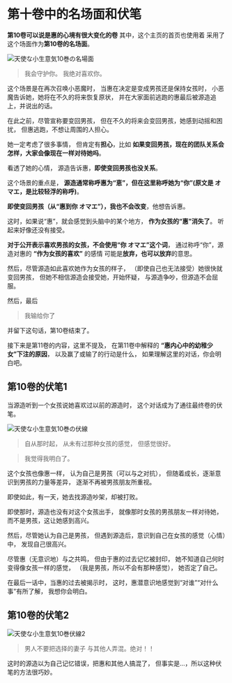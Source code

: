 # 第十卷中的名场面和伏笔

**第10卷可以说是惠的心境有很大变化的卷**
其中，这个主页的首页也使用着
采用了这个场面作为**第10卷的名场面**。

![天使な小生意気10巻の名場面](https://xn--q9j984gbug42c4wieqsm2o.jp/wp/wp-content/uploads/2018/10/meibamen_10.jpg)

> 我会守护你。
> 我绝对喜欢你。

这个场景是在再次召唤小恶魔时，
当惠在决定是变成男孩还是保持女孩时，
小恶魔告诉她，她将在不久的将来恢复原状，
并在大家面前逃跑的惠最后被源造追上，并说出的话。

在此之前，尽管宣称要变回男孩，
但在不久的将来会变回男孩，她感到动摇和困扰，
但惠逃跑，不想让周围的人担心。

她一定考虑了很多事情，
但肯定有**担心**，比如
**如果变回男孩，现在的团队关系会怎样，大家会像现在一样对待她吗**。

看透了她的心情，
源造告诉惠，**即使变回男孩也没关系**。

这个场景的重点是，
**源造通常称呼惠为“恵”，但在这里称呼她为“你”(原文是 オマエ，是比较轻浮的称呼)**。

**即使变回男孩（从“惠到你 オマエ”），我也不会改变**，他想告诉惠。

这时，如果说“惠”，就会感觉到头脑中的某个地方，
**作为女孩的“惠”消失了**。
听起来好像还没有接受。

**对于公开表示喜欢男孩的女孩，不会使用“你 オマエ”这个词**，
通过称呼“你”，源造对惠的 **“作为女孩的喜欢”** 的感情
可能是**放弃，也可以放弃**的意思。

然后，尽管源造如此喜欢她作为女孩的样子，
（即使自己也无法接受）她很快就变回男孩，
但她不相信源造会接受她，开始怀疑，
与源造争吵，但源造不会屈服。

然后，最后

> 我输给你了

并留下这句话，第10卷结束了。

接下来是第11卷的内容，这里不提及，
在第11卷中解释的 **“惠内心中的幼稚少女”下注的原因**，
以及赢了或输了的行动是什么，
如果理解这里的对话，你会明白吧。

## 第10卷的伏笔1

当源造听到一个女孩说她喜欢过以前的源造时，
这个对话成为了通往最终卷的伏笔。

![天使な小生意気10巻の伏線](https://xn--q9j984gbug42c4wieqsm2o.jp/wp/wp-content/uploads/2018/10/meibamen_10-2.jpg)

> 自从那时起，
> 从未有过那种女孩的感觉，
> 但感觉很好。

> 我觉得我明白了。

这个女孩也像惠一样，
认为自己是男孩（可以与之对抗），
但随着成长，逐渐意识到男孩的力量等差异，
逐渐不再被男孩朋友所重视。

即使如此，有一天，她去找源造吵架，却被打败。

即使那时，源造也没有对这个女孩出手，
就像那时女孩的男孩朋友一样对待她，
而不是男孩，这让她感到高兴。

然后，尽管她认为自己是男孩，
但遇到源造后，意识到自己在女孩的感觉（心情）中，
发现自己很高兴。

尽管惠（无意识地）与之共鸣，
但由于惠的过去记忆被封印，
她不知道自己何时变得像女孩一样的感觉，
（我是男孩，所以不会有那种感觉），
她否定了自己。

在最后一话中，当惠的过去被揭示时，
这时，惠潜意识地感觉到“对谁”“对什么事”有所了解，
我想你会明白。

## 第10卷的伏笔2

![天使な小生意気10巻伏線2](https://xn--q9j984gbug42c4wieqsm2o.jp/wp/wp-content/uploads/2021/02/fukusen_10.jpg)

> 男人不要把选择的妻子
> 与其他人弄混。绝对！！

这时的源造以为自己记忆错误，把惠和其他人搞混了，
但事实是…，所以这种伏笔的方法很巧妙。
